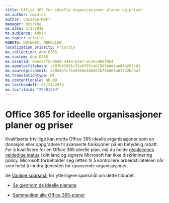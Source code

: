 ```yaml
---
title: Office 365 for ideelle organisasjoner planer og priser
ms.author: cmcatee
author: cmcatee-MSFT
manager: mnirkhe
ms.date: 3/1/2018
ms.audience: Admin
ms.topic: article
ROBOTS: NOINDEX, NOFOLLOW
localization_priority: Priority
ms.collection: Adm_O365
ms.custom: Adm_O365
ms.assetid: e6ec87f5-98d4-444d-b1e7-dc36cd60f064
ms.openlocfilehash: c497b63381c32e8707c4d1565bdd4ae8fa253cd1
ms.sourcegitcommit: e2864efcfb493b6e46b662b746661a61232bdba7
ms.translationtype: MT
ms.contentlocale: nb-NO
ms.lasthandoff: 01/24/2019
ms.locfileid: "29481264"
---
```

# <a name="office-365-for-nonprofit-plans-and-pricing"></a>Office 365 for ideelle organisasjoner planer og priser

Kvalifiserte frivillige kan motta Office 365 ideelle organisasjoner som en donasjon eller oppgradere til avanserte funksjoner på en betydelig rabatt. For å kvalifisere for en Office 365 ideelle plan, må du holde [gjenkjennes veldedige status](https://go.microsoft.com/fwlink/p/?LinkID=330253) i ditt land og signere Microsoft har ikke diskriminering policy. Microsoft forbeholder seg retten til å kontrollere arbeidstillatelsen når som helst å inndra tjenesten for upassende organisasjoner. 
  
Se [Vanlige spørsmål](https://products.office.com/en-us/nonprofit/office-365-nonprofit) for ytterligere spørsmål om dette tilbudet. 
  
- [Se gjennom de ideelle planene](https://products.office.com/en-us/nonprofit/office-365-nonprofit-plans-and-pricing?tab=1)
    
- [Sammenlign alle Office 365-planer](https://products.office.com/en-us/business/compare-more-office-365-for-business-plans)
    

